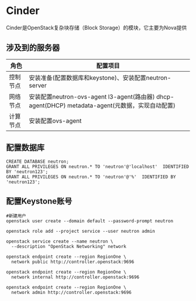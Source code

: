 # Cinder

Cinder是OpenStack复杂块存储（Block Storage）的模块，它主要为Nova提供

## 涉及到的服务器
角色 |配置项目
---|---
控制节点|安装准备(配置数据库和keystone)、安装配置neutron-server
网络节点|安装配置neutron-ovs-agent l3-agent(路由器) dhcp-agent(DHCP) metadata-agent(元数据，实现自动配置)
计算节点|安装配置ovs-agent

## 配置数据库
```
CREATE DATABASE neutron;
GRANT ALL PRIVILEGES ON neutron.* TO 'neutron'@'localhost'  IDENTIFIED BY 'neutron123';
GRANT ALL PRIVILEGES ON neutron.* TO 'neutron'@'%'  IDENTIFIED BY 'neutron123';
```

## 配置Keystone账号
```
#新建用户
openstack user create --domain default --password-prompt neutron

openstack role add --project service --user neutron admin

openstack service create --name neutron \
  --description "OpenStack Networking" network

openstack endpoint create --region RegionOne \
  network public http://controller.openstack:9696
  
openstack endpoint create --region RegionOne \
  network internal http://controller.openstack:9696

openstack endpoint create --region RegionOne \
  network admin http://controller.openstack:9696 